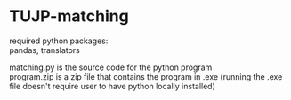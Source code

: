 # TUJP-matching

required python packages: <br>
pandas, translators

matching.py is the source code for the python program <br>
program.zip is a zip file that contains the program in .exe (running the .exe file doesn't require user to have python locally installed)
